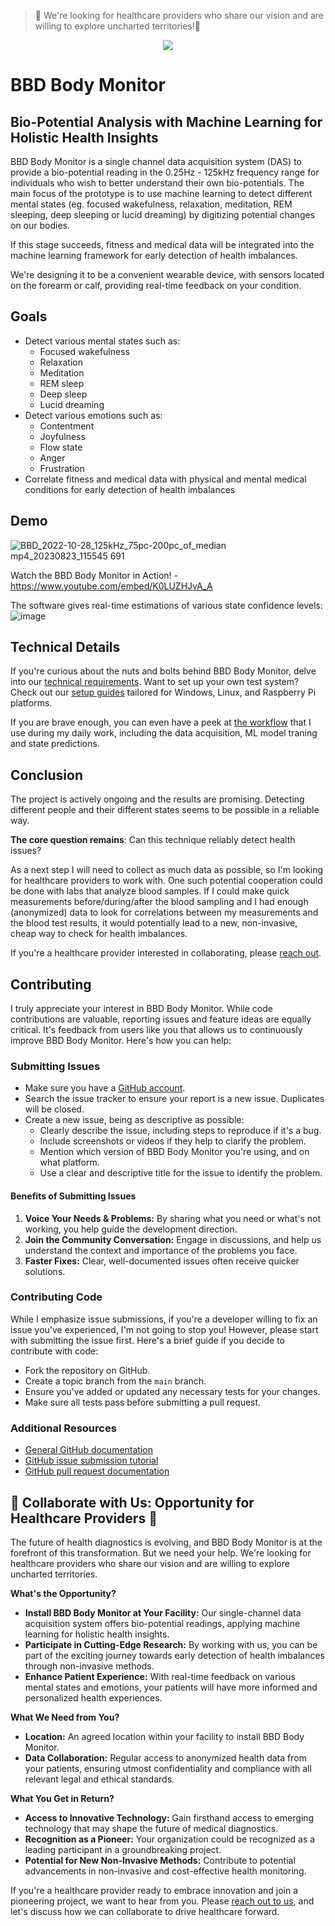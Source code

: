 > 👋 We're looking for healthcare providers who share our vision and are willing to explore uncharted territories!👋

<p align="center">
  <img src="https://github.com/andrasfuchs/BioBalanceDetector/blob/master/Business/Branding/Logos/BioBalanceDetectorLogo_810x275.png"/>
</p>

# BBD Body Monitor

## Bio-Potential Analysis with Machine Learning for Holistic Health Insights

BBD Body Monitor is a single channel data acquisition system (DAS) to provide a bio-potential reading in the 0.25Hz - 125kHz frequency range for individuals who wish to better understand their own bio-potentials. The main focus of the prototype is to use machine learning to detect different mental states (eg. focused wakefulness, relaxation, meditation, REM sleeping, deep sleeping or lucid dreaming) by digitizing potential changes on our bodies. 

If this stage succeeds, fitness and medical data will be integrated into the machine learning framework for early detection of health imbalances. 

We're designing it to be a convenient wearable device, with sensors located on the forearm or calf, providing real-time feedback on your condition. 

## Goals
- Detect various mental states such as:
  - Focused wakefulness
  - Relaxation
  - Meditation
  - REM sleep
  - Deep sleep
  - Lucid dreaming
- Detect various emotions such as:
  - Contentment
  - Joyfulness
  - Flow state
  - Anger
  - Frustration
- Correlate fitness and medical data with physical and mental medical conditions for early detection of health imbalances

## Demo

![BBD_2022-10-28_125kHz_75pc-200pc_of_median mp4_20230823_115545 691](https://github.com/Bio-Balance-Detector/bbd-p08-body-monitor/assets/910321/b6a4ee24-2dd2-40be-9f3b-c6fce88d172c)

Watch the BBD Body Monitor in Action! - https://www.youtube.com/embed/K0LUZHJvA_A

The software gives real-time estimations of various state confidence levels:
![image](https://user-images.githubusercontent.com/910321/171152444-69388f52-aa0c-4665-8ef3-1c761da85a11.png)

## Technical Details

If you're curious about the nuts and bolts behind BBD Body Monitor, delve into our [technical requirements](/Documentation/TechnicalRequirements.md). Want to set up your own test system? Check out our [setup guides](/Documentation/Setup.md) tailored for Windows, Linux, and Raspberry Pi platforms.

If you are brave enough, you can even have a peek at [the workflow](/Documentation/Workflow.md) that I use during my daily work, including the data acquisition, ML model traning and state predictions.
 
## Conclusion

The project is actively ongoing and the results are promising. Detecting different people and their different states seems to be possible in a reliable way. 

**The core question remains**: Can this technique reliably detect health issues?

As a next step I will need to collect as much data as possible, so I'm looking for healthcare providers to work with. One such potential cooperation could be done with labs that analyze blood samples. If I could make quick measurements before/during/after the blood sampling and I had enough (anonymized) data to look for correlations between my measurements and the blood test results, it would potentially lead to a new, non-invasive, cheap way to check for health imbalances.

If you're a healthcare provider interested in collaborating, please [reach out](mailto:info@biobalancedetector.com).

## Contributing

I truly appreciate your interest in BBD Body Monitor. While code contributions are valuable, reporting issues and feature ideas are equally critical. It's feedback from users like you that allows us to continuously improve BBD Body Monitor. Here's how you can help:

### Submitting Issues

* Make sure you have a [GitHub account](https://github.com/signup/free).
* Search the issue tracker to ensure your report is a new issue. Duplicates will be closed.
* Create a new issue, being as descriptive as possible:
  * Clearly describe the issue, including steps to reproduce if it's a bug.
  * Include screenshots or videos if they help to clarify the problem.
  * Mention which version of BBD Body Monitor you're using, and on what platform.
  * Use a clear and descriptive title for the issue to identify the problem.

#### Benefits of Submitting Issues

1. **Voice Your Needs & Problems:** By sharing what you need or what's not working, you help guide the development direction.
2. **Join the Community Conversation:** Engage in discussions, and help us understand the context and importance of the problems you face.
3. **Faster Fixes:** Clear, well-documented issues often receive quicker solutions.

### Contributing Code

While I emphasize issue submissions, if you're a developer willing to fix an issue you've experienced, I'm not going to stop you! However, please start with submitting the issue first. Here's a brief guide if you decide to contribute with code:

* Fork the repository on GitHub.
* Create a topic branch from the `main` branch.
* Ensure you've added or updated any necessary tests for your changes.
* Make sure all tests pass before submitting a pull request.

### Additional Resources

* [General GitHub documentation](https://help.github.com/)
* [GitHub issue submission tutorial](https://help.github.com/articles/creating-an-issue/)
* [GitHub pull request documentation](https://help.github.com/send-pull-requests/)

## 🚀 Collaborate with Us: Opportunity for Healthcare Providers 🚀

The future of health diagnostics is evolving, and BBD Body Monitor is at the forefront of this transformation. But we need your help. We're looking for healthcare providers who share our vision and are willing to explore uncharted territories.

**What's the Opportunity?**
- **Install BBD Body Monitor at Your Facility:** Our single-channel data acquisition system offers bio-potential readings, applying machine learning for holistic health insights.
- **Participate in Cutting-Edge Research:** By working with us, you can be part of the exciting journey towards early detection of health imbalances through non-invasive methods.
- **Enhance Patient Experience:** With real-time feedback on various mental states and emotions, your patients will have more informed and personalized health experiences.

**What We Need from You?**
- **Location:** An agreed location within your facility to install BBD Body Monitor.
- **Data Collaboration:** Regular access to anonymized health data from your patients, ensuring utmost confidentiality and compliance with all relevant legal and ethical standards.

**What You Get in Return?**
- **Access to Innovative Technology:** Gain firsthand access to emerging technology that may shape the future of medical diagnostics.
- **Recognition as a Pioneer:** Your organization could be recognized as a leading participant in a groundbreaking project.
- **Potential for New Non-Invasive Methods:** Contribute to potential advancements in non-invasive and cost-effective health monitoring.

If you're a healthcare provider ready to embrace innovation and join a pioneering project, we want to hear from you. Please [reach out to us](mailto:info@biobalancedetector.com), and let's discuss how we can collaborate to drive healthcare forward.
